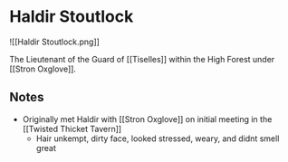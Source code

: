 # Haldir Stoutlock

![[Haldir Stoutlock.png]]

The Lieutenant of the Guard of [[Tiselles]] within the High Forest under [[Stron Oxglove]].

## Notes

- Originally met Haldir with [[Stron Oxglove]] on initial meeting in the [[Twisted Thicket Tavern]]
	-  Hair unkempt, dirty face, looked stressed, weary, and didnt smell great